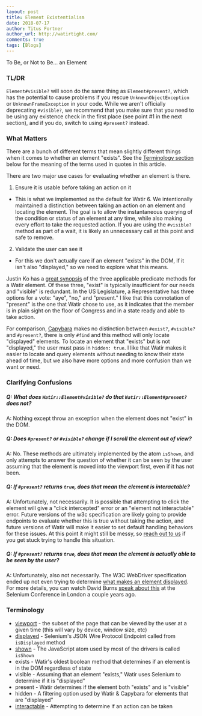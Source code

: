 ```yaml
---
layout: post
title: Element Existentialism
date: 2018-07-17
author: Titus Fortner
author_url: http://watirtight.com/
comments: true
tags: [Blogs]
---
```


To Be, or Not to Be... an Element
<!--more-->

### TL/DR

`Element#visible?` will soon do the same thing as `Element#present?`, which has the potential to cause problems if
you rescue `UnknownObjectException` or `UnknownFrameException` in your code. While we aren't officially 
deprecating `#visible?`, we recommend that you make sure that you need to be using any existence check in the first place 
(see point #1 in the next section), and if you do, switch to using `#present?` instead.

### What Matters

There are a bunch of different terms that mean slightly different things when it comes to whether an element "exists".
See the [Terminology section](#terminology) below for the meaning of the terms used in quotes in this article.

There are two major use cases for evaluating whether an element is there. 
1. Ensure it is usable before taking an action on it
* This is what we implemented as the default for Watir 6. We intentionally maintained a distinction 
between taking an action on an element and locating the element. The goal is to allow the instantaneous querying of 
the condition or status of an element at any time, while also making every effort to take the requested action. If
you are using the `#visible?` method as part of a wait, it is likely an unnecessary call at this point and safe to remove.


2. Validate the user can see it
* For this we don't actually care if an element "exists" in the DOM, if it isn't also "displayed," so we need to explore
what this means.

Justin Ko has a [great synopsis](https://jkotests.wordpress.com/2012/11/02/checking-for-an-element-exists-visible-present/)
of the three applicable predicate methods for a Watir element. Of these three, "exist" is typically insufficient
for our needs and "visible" is redundant. In the US Legislature, a Representative has three options for a vote: 
"aye", "no," and "present." I like that this connotation of "present" is the one that Watir chose to use, as it 
indicates that the member is in plain sight on the floor of Congress and in a state ready and able to take action.

For comparison, [Capybara](https://github.com/teamcapybara/capybara/) makes no distinction between `#exist?`, `#visible?` and `#present?`, 
there is only `#find` and this method will only locate "displayed" elements. 
To locate an element that "exists" but is not "displayed," the
user must pass in `hidden: true`. I like that Watir makes it easier to locate and query elements without needing to 
know their state ahead of time, but we also have more options and more confusion than we want or need.
 
### Clarifying Confusions

##### Q: What does `Watir::Element#visible?` do that `Watir::Element#present?` does not?
A: Nothing except throw an exception when the element does not "exist" in the DOM. 

##### Q: Does `#present?` or `#visible?` change if I scroll the element out of view?
A: No. These methods are ultimately implemented by the atom `isShown`, and only attempts to answer the question of whether it 
 can be seen by the user assuming that the element is moved into the viewport first, even if it has not been.

##### Q: If `#present?` returns `true`, does that mean the element is interactable?
A: Unfortunately, not necessarily. It is possible that attempting to click the element will give a "click intercepted" error 
or an "element not interactable" error. Future versions of the w3c specification are likely going to provide
 endpoints to evaluate whether this is true without taking the action, and future versions of Watir will make it easier
 to set default handling behaviors for these issues. At this point it might still be messy, so 
 [reach out to us](http://watir.com/help/) if you get stuck trying to handle this situation.

##### Q: If `#present?` returns `true`, does that mean the element is actually able to be seen by the user?
A: Unfortunately, also not necessarily. The W3C WebDriver specification ended up not even trying to determine
[what makes an element displayed](https://w3c.github.io/webdriver/#element-displayedness). For more details, you
can watch David Burns [speak about this](https://www.youtube.com/watch?v=hTa1KI6fQpg&index=12&list=PLPJWVzLeEy93T9EBvfn9KAmrYYez3oGcD)
 at the Selenium Conference in London a couple years ago.                    

### Terminology

* [viewport](https://drafts.csswg.org/css-device-adapt/#the-viewport) - 
the subset of the page that can be viewed by the user at a given time (this will vary by device, window size, etc)
* [displayed](https://github.com/SeleniumHQ/selenium/wiki/JsonWireProtocol#sessionsessionidelementiddisplayed) - 
Selenium's JSON Wire Protocol Endpoint called from `isDisplayed` method
* [shown](https://github.com/SeleniumHQ/selenium/blob/e09e28f016c9f53196cf68d6f71991c5af4a35d4/javascript/atoms/dom.js#L437) - 
The JavaScript atom used by most of the drivers is called `isShown`
* exists - Watir's oldest boolean method that determines if an element is in the DOM regardless of state
* visible - Assuming that an element "exists," Watir uses Selenium to determine if it is "displayed"
* present - Watir determines if the element both "exists" and is "visible"
* hidden - A filtering option used by Watir & Capybara for elements that are "displayed"
* [interactable](https://w3c.github.io/webdriver/#dfn-interactable) - Attempting to determine if an action can be taken
